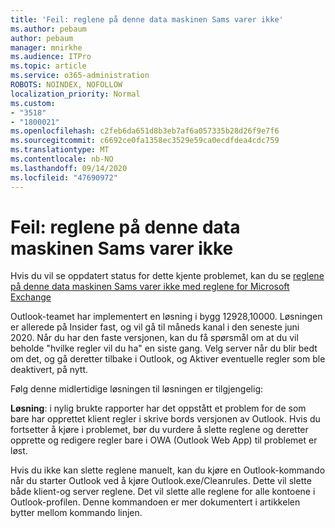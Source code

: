 ```yaml
---
title: 'Feil: reglene på denne data maskinen Sams varer ikke'
ms.author: pebaum
author: pebaum
manager: mnirkhe
ms.audience: ITPro
ms.topic: article
ms.service: o365-administration
ROBOTS: NOINDEX, NOFOLLOW
localization_priority: Normal
ms.custom:
- "3518"
- "1800021"
ms.openlocfilehash: c2feb6da651d8b3eb7af6a057335b28d26f9e7f6
ms.sourcegitcommit: c6692ce0fa1358ec3529e59ca0ecdfdea4cdc759
ms.translationtype: MT
ms.contentlocale: nb-NO
ms.lasthandoff: 09/14/2020
ms.locfileid: "47690972"
---
```

# <a name="error-the-rules-on-this-computer-do-not-match"></a>Feil: reglene på denne data maskinen Sams varer ikke

Hvis du vil se oppdatert status for dette kjente problemet, kan du se [reglene på denne data maskinen Sams varer ikke med reglene for Microsoft Exchange](https://support.office.com/article/d032e037-b224-429e-b325-633afde9b5f0)

Outlook-teamet har implementert en løsning i bygg 12928,10000. Løsningen er allerede på Insider fast, og vil gå til måneds kanal i den seneste juni 2020. Når du har den faste versjonen, kan du få spørsmål om at du vil beholde "hvilke regler vil du ha" en siste gang. Velg server når du blir bedt om det, og gå deretter tilbake i Outlook, og Aktiver eventuelle regler som ble deaktivert, på nytt.

Følg denne midlertidige løsningen til løsningen er tilgjengelig:

**Løsning**: i nylig brukte rapporter har det oppstått et problem for de som bare har opprettet klient regler i skrive bords versjonen av Outlook. Hvis du fortsetter å kjøre i problemet, bør du vurdere å slette reglene og deretter opprette og redigere regler bare i OWA (Outlook Web App) til problemet er løst.

Hvis du ikke kan slette reglene manuelt, kan du kjøre en Outlook-kommando når du starter Outlook ved å kjøre Outlook.exe/Cleanrules. Dette vil slette både klient-og server reglene. Det vil slette alle reglene for alle kontoene i Outlook-profilen. Denne kommandoen er mer dokumentert i artikkelen bytter mellom kommando linjen.

